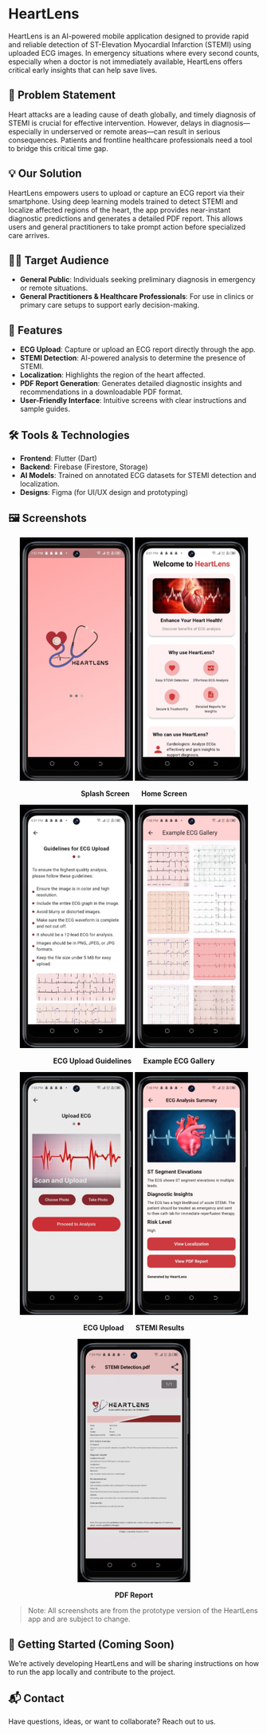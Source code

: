 # HeartLens

HeartLens is an AI-powered mobile application designed to provide rapid and reliable detection of ST-Elevation Myocardial Infarction (STEMI) using uploaded ECG images. In emergency situations where every second counts, especially when a doctor is not immediately available, HeartLens offers critical early insights that can help save lives.

## 🚨 Problem Statement
Heart attacks are a leading cause of death globally, and timely diagnosis of STEMI is crucial for effective intervention. However, delays in diagnosis—especially in underserved or remote areas—can result in serious consequences. Patients and frontline healthcare professionals need a tool to bridge this critical time gap.

## 💡 Our Solution
HeartLens empowers users to upload or capture an ECG report via their smartphone. Using deep learning models trained to detect STEMI and localize affected regions of the heart, the app provides near-instant diagnostic predictions and generates a detailed PDF report. This allows users and general practitioners to take prompt action before specialized care arrives.

## 👨‍⚕️ Target Audience
- **General Public**: Individuals seeking preliminary diagnosis in emergency or remote situations.
- **General Practitioners & Healthcare Professionals**: For use in clinics or primary care setups to support early decision-making.

## 📱 Features
- **ECG Upload**: Capture or upload an ECG report directly through the app.
- **STEMI Detection**: AI-powered analysis to determine the presence of STEMI.
- **Localization**: Highlights the region of the heart affected.
- **PDF Report Generation**: Generates detailed diagnostic insights and recommendations in a downloadable PDF format.
- **User-Friendly Interface**: Intuitive screens with clear instructions and sample guides.

## 🛠️ Tools & Technologies
- **Frontend**: Flutter (Dart)
- **Backend**: Firebase (Firestore, Storage)
- **AI Models**: Trained on annotated ECG datasets for STEMI detection and localization.
- **Designs**: Figma (for UI/UX design and prototyping)

## 🖼️ Screenshots

<p align="center">
  <img src="assets/screenshots/splash.jpeg" alt="Splash Screen" width="45%" />
  <img src="assets/screenshots/home.jpeg" alt="Home Screen" width="45%" />
</p>
<p align="center"><b>Splash Screen</b> &nbsp;&nbsp;&nbsp;&nbsp; <b>Home Screen</b></p>

<p align="center">
  <img src="assets/screenshots/guidelines.jpeg" alt="Guidelines Screen" width="45%" />
  <img src="assets/screenshots/exampleecg.jpeg" alt="ECG Example Gallery Screen" width="45%" />
</p>
<p align="center"><b>ECG Upload Guidelines</b> &nbsp;&nbsp;&nbsp;&nbsp; <b>Example ECG Gallery</b></p>

<p align="center">
  <img src="assets/screenshots/upload.jpeg" alt="Upload Screen" width="45%" />
  <img src="assets/screenshots/result.jpeg" alt="STEMI Results" width="45%" />
</p>
<p align="center"><b>ECG Upload</b> &nbsp;&nbsp;&nbsp;&nbsp; <b>STEMI Results</b></p>

<p align="center">
  <img src="assets/screenshots/report.jpeg" alt="PDF Report" width="45%" />
</p>
<p align="center"><b>PDF Report</b></p>

> Note: All screenshots are from the prototype version of the HeartLens app and are subject to change.

## 🚀 Getting Started (Coming Soon)
We’re actively developing HeartLens and will be sharing instructions on how to run the app locally and contribute to the project.


## 📬 Contact
Have questions, ideas, or want to collaborate? Reach out to us.

